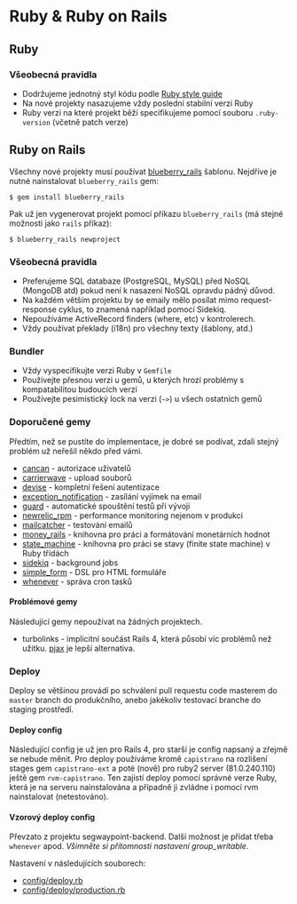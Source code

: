 # Ruby & Ruby on Rails

## Ruby

### Všeobecná pravidla

* Dodržujeme jednotný styl kódu podle [Ruby style guide](
https://github.com/bbatsov/ruby-style-guide)
* Na nové projekty nasazujeme vždy poslední stabilní verzi Ruby
* Ruby verzi na které projekt běží specifikujeme pomocí souboru `.ruby-version`
(včetně patch verze)


## Ruby on Rails

Všechny nové projekty musí používat [blueberry_rails](
https://github.com/blueberryapps/blueberry_rails) šablonu. Nejdříve je nutné 
nainstalovat `blueberry_rails` gem:

    $ gem install blueberry_rails

Pak už jen vygenerovat projekt pomocí příkazu `blueberry_rails` (má 
stejné možnosti jako `rails` příkaz):

    $ blueberry_rails newproject


### Všeobecná pravidla

* Preferujeme SQL databaze (PostgreSQL, MySQL) před NoSQL (MongoDB atd) pokud
není k nasazení NoSQL opravdu pádný důvod.
* Na každém větším projektu by se emaily mělo posílat mimo 
request-response cyklus, to znamená například pomocí Sidekiq.
* Nepoužíváme ActiveRecord finders (where, etc) v kontrolerech.
* Vždy používat překlady (i18n) pro všechny texty (šablony, atd.)

### Bundler

* Vždy vyspecifikujte verzi Ruby v `Gemfile`
* Používejte přesnou verzi u gemů, u kterých hrozí problémy s 
kompatabilitou budoucích verzí
* Používejte pesimistický lock na verzi (`~>`) u všech ostatních gemů

### Doporučené gemy

Předtím, než se pustíte do implementace, je dobré se podívat, zdali 
stejný problém už neřešil někdo před vámi.

* [cancan](https://github.com/ryanb/cancan) - autorizace uživatelů 
* [carrierwave](https://github.com/jnicklas/carrierwave) - upload souborů
* [devise](https://github.com/plataformatec/devise) - kompletní řešení autentizace
* [exception_notification](https://github.com/smartinez87/exception_notification) -
 zasílání vyjímek na email
* [guard](https://github.com/guard/guard) - automatické spouštění testů při vývoji
* [newrelic_rpm](https://github.com/newrelic/rpm) - performance monitoring nejenom v produkci
* [mailcatcher](http://mailcatcher.me/) - testování emailů
* [money_rails](https://github.com/RubyMoney/money-rails) - knihovna pro práci a 
formátování monetárních hodnot
* [state_machine](https://github.com/pluginaweek/state_machine) - knihovna pro práci se stavy 
(finite state machine) v Ruby třídách
* [sidekiq](https://github.com/mperham/sidekiq) - background jobs
* [simple_form](https://github.com/plataformatec/simple_form) - DSL pro HTML formuláře
* [whenever](https://github.com/javan/whenever) - správa cron tasků

#### Problémové gemy

Následující gemy nepoužívat na žádných projektech.

* turbolinks - implicitní součást Rails 4, která působí víc problémů 
než užitku. [pjax](https://github.com/defunkt/jquery-pjax) je lepší 
alternativa.

### Deploy

Deploy se většinou provádí po schválení pull requestu code masterem do `master`
branch do produkčního, anebo jakékoliv testovací branche do staging prostředí.

#### Deploy config

Následující config je už jen pro Rails 4, pro starší je config napsaný a zřejmě
se nebude měnit. Pro deploy používáme kromě `capistrano` na rozlišení stages 
gem `capistrano-ext` a poté (nově) pro ruby2 server (81.0.240.110) ještě gem
`rvm-capistrano`.  Ten zajistí deploy pomocí správné verze Ruby, která je na 
serveru nainstalována a případně ji zvládne i pomocí rvm nainstalovat (netestováno).

#### Vzorový deploy config

Převzato z projektu segwaypoint-backend. Další možnost je přidat třeba `whenever` 
apod. *Všimněte si přítomnosti nastavení group_writable*.

Nastavení v následujících souborech:
* [config/deploy.rb](examples/deploy.rb)
* [config/deploy/production.rb](examples/deploy-production.rb)

